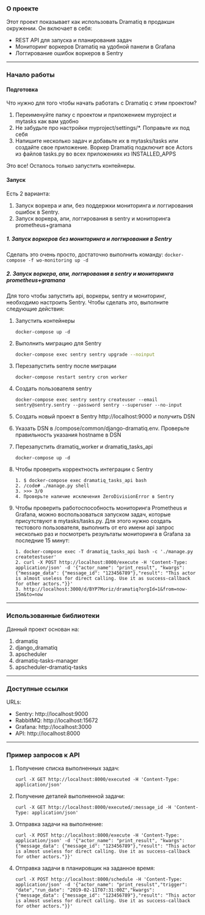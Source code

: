 ### О проекте

Этот проект показывает как использовать Dramatiq в продакшн окружении. Он включает в себя:
* REST API для запуска и планирования задач
* Мониторинг воркеров Dramatiq на удобной панели в Grafana
* Логгирование ошибок воркеров в Sentry

***

### Начало работы

#### Подготовка
Что нужно для того чтобы начать работать с Dramatiq с этим проектом?
1. Переименуйте папку с проектом и приложением myproject и mytasks как вам удобно
2. Не забудьте про настройки myproject/settings/*. Поправьте их под себя
3. Напишите несколько задач и добавьте их в mytasks/tasks или создайте свое приложение. Воркер Dramatiq подключит все Actors из файлов tasks.py во всех приложениях из INSTALLED_APPS  

Это все! Осталось только запустить контейнеры.

#### Запуск
Есть 2 варианта:
1. Запуск воркера и апи, без поддержки мониторинга и логгирования ошибок в Sentry.
2. Запуск воркера, апи, логгирования в sentry и мониторинга prometheus+gramana

##### 1. Запуск воркеров без мониторинга и логгирования в Sentry
Сделать это очень просто, достаточно выполнить команду:
    ```
    docker-compose -f wo-monitoring up -d
    ```

##### 2. Запуск воркера, апи, логгирования в sentry и мониторинга prometheus+gramana
Для того чтобы запустить api, воркеры, sentry и мониторинг, необходимо настроить Sentry. Чтобы сделать это, выполните следующие действия:
1. Запустить контейнеры
    ```
    docker-compose up -d
    ```

2. Выполнить миграцию для Sentry
    ```bash
    docker-compose exec sentry sentry upgrade --noinput

    ```
3. Перезапустить sentry после миграции
    ```
    docker-compose restart sentry cron worker
    ```
4. Создать пользователя sentry
    ```
    docker-compose exec sentry sentry createuser --email sentry@sentry.sentry --password sentry --superuser --no-input
    ```
5. Создать новый проект в Sentry http://localhost:9000 и получить DSN
6. Указать DSN в /compose/common/django-dramatiq.env. Проверьте правильность указания hostname в DSN
7. Перезапустить dramatiq_worker и dramatiq_tasks_api
    ```
    docker-compose up -d
    ```

8. Чтобы проверить корректность интеграции с Sentry
    ```
    1. $ docker-compose exec dramatiq_tasks_api bash
    2. /code# ./manage.py shell
    3. >>> 3/0
    4. Проверьте наличие исключения ZeroDivisionError в Sentry
    ```  

9. Чтобы проверить работоспособность мониторинга Prometheus и Grafana, можно воспользоваться запуском задач, которые присутствуют в mytasks/tasks.py. Для этого нужно создать тестового пользователя, выполнить от его имени api запрос несколько раз и посмотреть результаты мониторинга в Grafana за последние 15 минут:
    ```
    1. docker-compose exec -T dramatiq_tasks_api bash -c './manage.py createtestuser'
    2. curl -X POST http://localhost:8000/execute -H 'Content-Type: application/json' -d '{"actor_name": "print_result", "kwargs": {"message_data": {"message_id": "123456789"},"result": "This actor is almost useless for direct calling. Use it as success-callback for other actors."}}'
    3. http://localhost:3000/d/BYP7Moriz/dramatiq?orgId=1&from=now-15m&to=now
    ```

***

### Использованные библиотеки
Данный проект основан на:
1. dramatiq
2. django_dramatiq
3. apscheduler
4. dramatiq-tasks-manager
5. apscheduler-dramatiq-tasks

***

### Доступные ссылки
URLs:
* Sentry: http://localhost:9000
* RabbitMQ: http://localhost:15672
* Grafana: http://localhost:3000
* API: http://localhost:8000

***

### Пример запросов к API
1. Получение списка выполненных задач:
    ```
    curl -X GET http://localhost:8000/executed -H 'Content-Type: application/json'
    ```

2. Получение деталей выполненной задачи:
    ```
    curl -X GET http://localhost:8000/executed/:message_id -H 'Content-Type: application/json'
    ```

3. Отправка задачи на выполнение:
    ```
    curl -X POST http://localhost:8000/execute -H 'Content-Type: application/json' -d '{"actor_name": "print_result", "kwargs": {"message_data": {"message_id": "123456789"},"result": "This actor is almost useless for direct calling. Use it as success-callback for other actors."}}'
    ```

4. Отправка задачи в планировщик на заданное время:
    ```
    curl -X POST http://localhost:8000/schedule -H 'Content-Type: application/json' -d '{"actor_name": "print_resulst","trigger": "date","run_date": "2019-02-11T07:31:00Z","kwargs": {"message_data": {"message_id": "123456789"},"result": "This actor is almost useless for direct calling. Use it as success-callback for other actors."}}'
    ```
